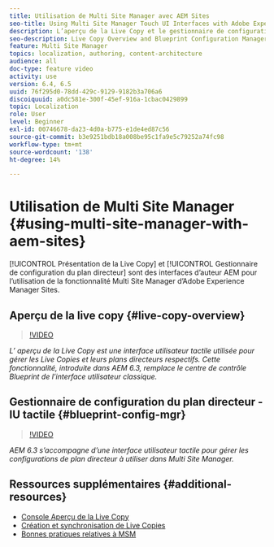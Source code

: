 ```yaml
---
title: Utilisation de Multi Site Manager avec AEM Sites
seo-title: Using Multi Site Manager Touch UI Interfaces with Adobe Experience Manager
description: L’aperçu de la Live Copy et le gestionnaire de configuration du plan directeur sont des interfaces tactiles activées pour l’utilisation avec Multi Site Manager.
seo-description: Live Copy Overview and Blueprint Configuration Manager are Touch UI Enabled interfaces for working with Multi Site Manager with Adobe Experience Manager.
feature: Multi Site Manager
topics: localization, authoring, content-architecture
audience: all
doc-type: feature video
activity: use
version: 6.4, 6.5
uuid: 76f295d0-78dd-429c-9129-9182b3a706a6
discoiquuid: a0dc581e-300f-45ef-916a-1cbac0429899
topic: Localization
role: User
level: Beginner
exl-id: 00746678-da23-4d0a-b775-e1de4ed87c56
source-git-commit: b3e9251bdb18a008be95c1fa9e5c79252a74fc98
workflow-type: tm+mt
source-wordcount: '138'
ht-degree: 14%

---
```


# Utilisation de Multi Site Manager {#using-multi-site-manager-with-aem-sites}

[!UICONTROL Présentation de la Live Copy] et [!UICONTROL Gestionnaire de configuration du plan directeur] sont des interfaces d’auteur AEM pour l’utilisation de la fonctionnalité Multi Site Manager d’Adobe Experience Manager Sites.

## Aperçu de la live copy {#live-copy-overview}

>[!VIDEO](https://video.tv.adobe.com/v/17054?quality=12&learn=on)

*L’ aperçu de la Live Copy est une interface utilisateur tactile utilisée pour gérer les Live Copies et leurs plans directeurs respectifs. Cette fonctionnalité, introduite dans AEM 6.3, remplace le centre de contrôle Blueprint de l’interface utilisateur classique.*

## Gestionnaire de configuration du plan directeur - IU tactile {#blueprint-config-mgr}

>[!VIDEO](https://video.tv.adobe.com/v/17056?quality=12&learn=on)

*AEM 6.3 s’accompagne d’une interface utilisateur tactile pour gérer les configurations de plan directeur à utiliser dans Multi Site Manager.*

## Ressources supplémentaires {#additional-resources}

* [Console Aperçu de la Live Copy](https://helpx.adobe.com/experience-manager/6-5/sites/administering/using/msm-livecopy-overview.html)
* [Création et synchronisation de Live Copies](https://helpx.adobe.com/experience-manager/6-5/sites/administering/using/msm-livecopy.html)
* [Bonnes pratiques relatives à MSM](https://helpx.adobe.com/experience-manager/6-5/sites/administering/using/msm-best-practices.html)
